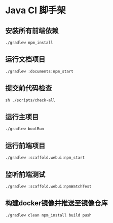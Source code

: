 # Java CI 脚手架

## 安装所有前端依赖
```shell script
./gradlew npm_install
```

## 运行文档项目
```shell script
./gradlew :documents:npm_start
```

## 提交前代码检查
```shell script
sh ./scripts/check-all
```

## 运行主项目
```shell script
./gradlew bootRun
```

## 运行前端项目
```shell script
./gradlew :scaffold.webui:npm_start
```

## 监听前端测试
```shell script
./gradlew :scaffold.webui:npmWatchTest
```

## 构建docker镜像并推送至镜像仓库
```shell script
./gradlew clean npm_install build push
```
